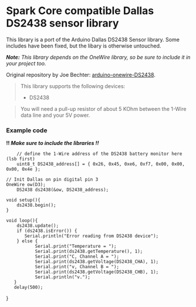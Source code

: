 Spark Core compatible Dallas DS2438 sensor library
===

This library is a port of the Arduino Dallas DS2438 Sensor library. Some includes have been fixed, but the libary is otherwise untouched.

_**Note:** This library depends on the OneWire library, so be sure to include it in your project too._

Original repository by Joe Bechter: [arduino-onewire-DS2438](https://github.com/jbechter/arduino-onewire-DS2438).

> This library supports the following devices:
> 
> * DS2438

> You will need a pull-up resistor of about 5 KOhm between the 1-Wire data line
> and your 5V power. 

### Example code
**!! _Make sure to include the libraries !!_**

     	// define the 1-Wire address of the DS2438 battery monitor here (lsb first)
        uint8_t DS2438_address[] = { 0x26, 0x45, 0xe6, 0xf7, 0x00, 0x00, 0x00, 0x4e };

	// Init Dallas on pin digital pin 3
	OneWire ow(D3);
        DS2438 ds2438(&ow, DS2438_address);
	
	void setup(){
		ds2438.begin();
	}
	
	void loop(){
	    ds2438.update();
	    if (ds2438.isError()) {
	       Serial.println("Error reading from DS2438 device");
	    } else {
               Serial.print("Temperature = ");
               Serial.print(ds2438.getTemperature(), 1);
               Serial.print("C, Channel A = ");
               Serial.print(ds2438.getVoltage(DS2438_CHA), 1);
               Serial.print("v, Channel B = ");
               Serial.print(ds2438.getVoltage(DS2438_CHB), 1);
               Serial.println("v.");
	   }
 	   delay(500);
  }
